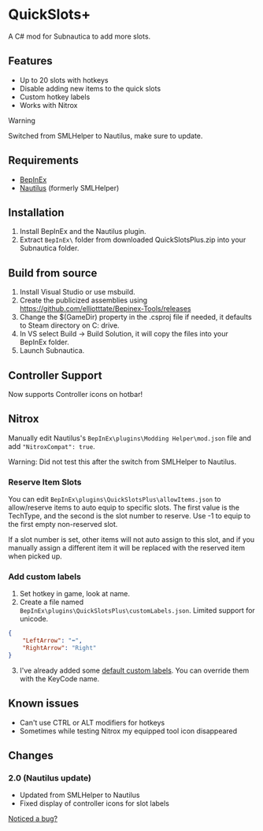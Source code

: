 
# QuickSlots+

A C# mod for Subnautica to add more slots.

## Features

* Up to 20 slots with hotkeys
* Disable adding new items to the quick slots
* Custom hotkey labels
* Works with Nitrox

> [!Warning]
> Switched from SMLHelper to Nautilus, make sure to update.

## Requirements

* [BepInEx](https://www.nexusmods.com/subnautica/mods/1108)
* [Nautilus](https://www.nexusmods.com/subnautica/mods/1262) (formerly SMLHelper)

## Installation

1. Install BepInEx and the Nautilus plugin.
1. Extract `BepInEx\` folder from downloaded QuickSlotsPlus.zip into your Subnautica folder.

## Build from source

1. Install Visual Studio or use msbuild.
1. Create the publicized assemblies using https://github.com/elliotttate/Bepinex-Tools/releases
1. Change the $(GameDir) property in the .csproj file if needed, it defaults to Steam directory on C: drive.
1. In VS select Build -> Build Solution, it will copy the files into your BepInEx folder.
1. Launch Subnautica.

## Controller Support

Now supports Controller icons on hotbar!

## Nitrox

Manually edit Nautilus's `BepInEx\plugins\Modding Helper\mod.json` file and add `"NitroxCompat": true`.

Warning: Did not test this after the switch from SMLHelper to Nautilus.

### Reserve Item Slots

You can edit `BepInEx\plugins\QuickSlotsPlus\allowItems.json` to allow/reserve items to auto equip to specific slots.
The first value is the TechType, and the second is the slot number to reserve. Use -1 to equip to the first empty non-reserved slot.

If a slot number is set, other items will not auto assign to this slot, and if you manually assign a different item it will be replaced with the reserved item when picked up.

### Add custom labels

1. Set hotkey in game, look at name.
2. Create a file named `BepInEx\plugins\QuickSlotsPlus\customLabels.json`. Limited support for unicode.
```json
{
    "LeftArrow": "⬅️",
    "RightArrow": "Right"
}
```
3. I've already added some [default custom labels](https://github.com/celvro/QuickSlotsPlus/blob/fe41a7685674630b3e1b4fba457562b3d6f3bd66/Utility/LabelUtil.cs#L112). 
You can override them with the KeyCode name.

## Known issues

* Can't use CTRL or ALT modifiers for hotkeys
* Sometimes while testing Nitrox my equipped tool icon disappeared

## Changes

### 2.0 (Nautilus update)

* Updated from SMLHelper to Nautilus
* Fixed display of controller icons for slot labels

[Noticed a bug?](https://github.com/celvro/QuickSlotsPlus/issues)
